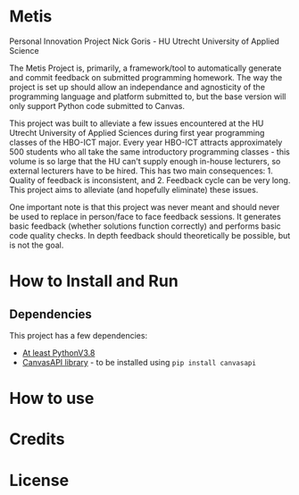 # Metis
Personal Innovation Project Nick Goris - HU Utrecht University of Applied Science

The Metis Project is, primarily, a framework/tool to automatically generate and commit feedback on submitted programming homework. The way the project is set up should allow an independance and agnosticity of the programming language and platform submitted to, but the base version will only support Python code submitted to Canvas.

This project was built to alleviate a few issues encountered at the HU Utrecht University of Applied Sciences during first year programming classes of the HBO-ICT major. Every year HBO-ICT attracts approximately 500 students who all take the same introductory programming classes - this volume is so large that the HU can't supply enough in-house lecturers, so external lecturers have to be hired. This has two main consequences: 1. Quality of feedback is inconsistent, and 2. Feedback cycle can be very long. This project aims to alleviate (and hopefully eliminate) these issues.

One important note is that this project was never meant and should never be used to replace in person/face to face feedback sessions. It generates basic feedback (whether solutions function correctly) and performs basic code quality checks. In depth feedback should theoretically be possible, but is not the goal.

# How to Install and Run
## Dependencies

This project has a few dependencies:
- [At least PythonV3.8](https://www.python.org/downloads/release/python-380/)
- [CanvasAPI library](https://canvasapi.readthedocs.io/en/stable/getting-started.html) - to be installed using `pip install canvasapi`

# How to use

# Credits

# License
